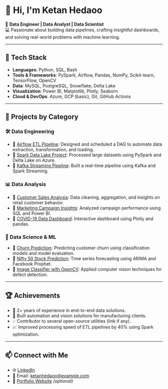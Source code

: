 # 👋 Hi, I'm Ketan Hedaoo

🎯 **Data Engineer | Data Analyst | Data Scientist**  
💻 Passionate about building data pipelines, crafting insightful dashboards, and solving real-world problems with machine learning.

---

## 🔧 Tech Stack

- **Languages**: Python, SQL, Bash
- **Tools & Frameworks**: PySpark, Airflow, Pandas, NumPy, Scikit-learn, TensorFlow, OpenCV
- **Data**: MySQL, PostgreSQL, Snowflake, Delta Lake
- **Visualization**: Power BI, Matplotlib, Plotly, Seaborn
- **Cloud & DevOps**: Azure, GCP (basic), Git, GitHub Actions

---

## 📁 Projects by Category

### 🛠️ Data Engineering
- 🔗 [Airflow ETL Pipeline](https://github.com/ketanhedaoo/airflow-etl-pipeline): Designed and scheduled a DAG to automate data extraction, transformation, and loading.
- 🔗 [Spark Data Lake Project](https://github.com/ketanhedaoo/spark-data-lake-project): Processed large datasets using PySpark and Delta Lake on Azure.
- 🔗 [Kafka Streaming Pipeline](https://github.com/ketanhedaoo/streaming-twitter-kafka): Built a real-time pipeline using Kafka and Spark Streaming.

### 📊 Data Analysis
- 🔗 [Customer Sales Analysis](https://github.com/ketanhedaoo/customer-sales-analysis): Data cleaning, aggregation, and insights on retail customer behavior.
- 🔗 [Marketing Campaign Insights](https://github.com/ketanhedaoo/marketing-campaign-insights): Analyzed campaign performance using SQL and Power BI.
- 🔗 [COVID-19 Data Dashboard](https://github.com/ketanhedaoo/covid19-dashboard): Interactive dashboard using Plotly and pandas.

### 🤖 Data Science & ML
- 🔗 [Churn Prediction](https://github.com/ketanhedaoo/churn-prediction-ml): Predicting customer churn using classification models and model evaluation.
- 🔗 [Nifty 50 Stock Prediction](https://github.com/ketanhedaoo/nifty50-stock-predictor): Time series forecasting using ARIMA and Facebook Prophet.
- 🔗 [Image Classifier with OpenCV](https://github.com/ketanhedaoo/image-classifier-opencv): Applied computer vision techniques for defect detection.

---

## 🏆 Achievements

- 🏅 2+ years of experience in end-to-end data solutions.
- 🧠 Built automation and vision solutions for manufacturing clients.
- 💡 Contributor to several open-source utilities (link if any).
- 📈 Improved processing speed of ETL pipelines by 40% using Spark optimization.

---

## 📫 Connect with Me

- 🌐 [LinkedIn](https://linkedin.com/in/ketanhedaoo)
- 📧 Email: ketanhedaoo@example.com
- 💼 [Portfolio Website](https://ketanhedaoo.github.io/) *(optional)*
